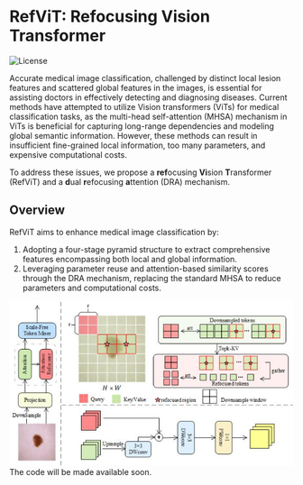 # RefViT: Refocusing Vision Transformer

![License](https://img.shields.io/badge/license-MIT-blue.svg)

Accurate medical image classification, challenged by distinct local lesion features and scattered global features in the images, is essential for assisting doctors in effectively detecting and diagnosing diseases. Current methods have attempted to utilize Vision transformers (ViTs) for medical classification tasks, as the multi-head self-attention (MHSA) mechanism in ViTs is beneficial for capturing long-range dependencies and modeling global semantic information. However, these methods can result in insufficient fine-grained local information, too many parameters, and expensive computational costs.

To address these issues, we propose a **ref**ocusing **Vi**sion **T**ransformer (RefViT) and a **d**ual **r**efocusing **a**ttention (DRA) mechanism. 

## Overview

RefViT aims to enhance medical image classification by:
1. Adopting a four-stage pyramid structure to extract comprehensive features encompassing both local and global information.
2. Leveraging parameter reuse and attention-based similarity scores through the DRA mechanism, replacing the standard MHSA to reduce parameters and computational costs.

![RefViT Workflow](workflow.jpg)
The code will be made available soon. 
